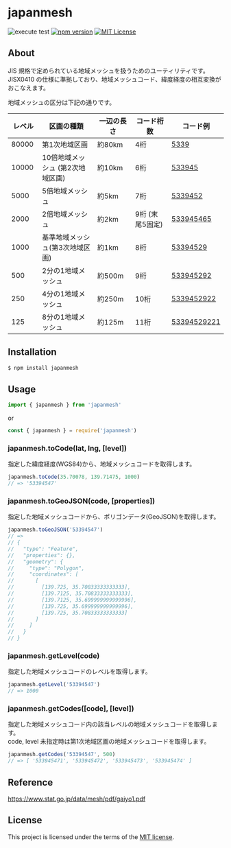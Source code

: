 # japanmesh

![execute test](https://github.com/qazsato/japanmesh/actions/workflows/execute-test.yml/badge.svg)
[![npm version](https://badge.fury.io/js/japanmesh.svg)](https://badge.fury.io/js/japanmesh)
[![MIT License](http://img.shields.io/badge/license-MIT-blue.svg?style=flat)](LICENSE)

## About

JIS 規格で定められている地域メッシュを扱うためのユーティリティです。  
JISX0410 の仕様に準拠しており、地域メッシュコード、緯度経度の相互変換がおこなえます。

地域メッシュの区分は下記の通りです。  

| レベル　 | 区画の種類　                   | 一辺の長さ　 | コード桁数　      | コード例                                                                          |
| ------ | --------------------------- | --------- | -------------- | ------------------------------------------------------------------------------- |
| 80000  | 第1次地域区画                  | 約80km　   | 4桁　           | [5339](https://gist.github.com/qazsato/fb26be6de0ecbefd107d7c1eff35cc5e)        |
| 10000  | 10倍地域メッシュ (第2次地域区画)　 | 約10km　   | 6桁　           | [533945](https://gist.github.com/qazsato/027f8dca59b2895d1040adc7e8621cc4)      |
| 5000   | 5倍地域メッシュ　               | 約5km　    | 7桁　           | [5339452](https://gist.github.com/qazsato/f9b7660c672c62a84febab62cbb29138)     |
| 2000   | 2倍地域メッシュ　               | 約2km　    | 9桁 (末尾5固定)　 | [533945465](https://gist.github.com/qazsato/f5d511b69fa2ef81cab60777c50b3269)   |
| 1000   | 基準地域メッシュ(第3次地域区画)    | 約1km　    | 8桁　           | [53394529](https://gist.github.com/qazsato/d9f219ba60e2d5193a8c1d65bce39fed)    |
| 500    | 2分の1地域メッシュ              | 約500m　   | 9桁　           | [533945292](https://gist.github.com/qazsato/bd3fe7aa7fbff441fd543a92814692b5)   |
| 250    | 4分の1地域メッシュ              | 約250m　   | 10桁　          | [5339452922](https://gist.github.com/qazsato/557430aaf0504f558b5cc45fcbe257b0)  |
| 125    | 8分の1地域メッシュ              | 約125m　   | 11桁　          | [53394529221](https://gist.github.com/qazsato/443642c41a6b074d7ec2bf3d5204bb56) |

## Installation

```bash
$ npm install japanmesh
```

## Usage

```javascript
import { japanmesh } from 'japanmesh'
```
or
```javascript
const { japanmesh } = require('japanmesh')
```

### japanmesh.toCode(lat, lng, [level])

指定した緯度経度(WGS84)から、地域メッシュコードを取得します。  

```javascript
japanmesh.toCode(35.70078, 139.71475, 1000)
// => '53394547'
```

### japanmesh.toGeoJSON(code, [properties])

指定した地域メッシュコードから、ポリゴンデータ(GeoJSON)を取得します。  

```javascript
japanmesh.toGeoJSON('53394547')
// =>
// {
//   "type": "Feature",
//   "properties": {},
//   "geometry": {
//     "type": "Polygon",
//     "coordinates": [
//       [
//         [139.725, 35.70833333333333],
//         [139.7125, 35.70833333333333],
//         [139.7125, 35.699999999999996],
//         [139.725, 35.699999999999996],
//         [139.725, 35.70833333333333]
//       ]
//     ]
//   }
// }
```

### japanmesh.getLevel(code)

指定した地域メッシュコードのレベルを取得します。  

```javascript
japanmesh.getLevel('53394547')
// => 1000
```

### japanmesh.getCodes([code], [level])

指定した地域メッシュコード内の該当レベルの地域メッシュコードを取得します。  
code, level 未指定時は第1次地域区画の地域メッシュコードを取得します。

```javascript
japanmesh.getCodes('53394547', 500)
// => [ '533945471', '533945472', '533945473', '533945474' ]
```

## Reference

https://www.stat.go.jp/data/mesh/pdf/gaiyo1.pdf

## License

This project is licensed under the terms of the [MIT license](https://github.com/qazsato/japanmesh/blob/master/LICENSE).